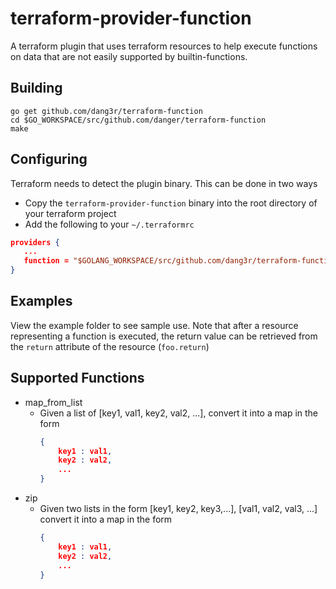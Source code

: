 terraform-provider-function
=======================

A terraform plugin that uses terraform resources to help execute functions on data that are not easily supported by builtin-functions.

## Building
    go get github.com/dang3r/terraform-function
    cd $GO_WORKSPACE/src/github.com/danger/terraform-function
    make 


## Configuring
Terraform needs to detect the plugin binary. This can be done in two ways
 * Copy the ```terraform-provider-function``` binary into the root directory of your terraform project
 * Add the following to your ```~/.terraformrc```
 ```json
providers {
    ...
    function = "$GOLANG_WORKSPACE/src/github.com/dang3r/terraform-function/terraform-provider-function"
}
```
## Examples
View the example folder to see sample use. Note that after a resource representing a function is executed, the return value can be retrieved from the `return` attribute of the resource (`foo.return`)

## Supported Functions
* map_from_list
  * Given a list of [key1, val1, key2, val2, ...], convert it into a map in the form 
    ```json
    {  
        key1 : val1,
        key2 : val2,
        ...
    }
    ```
* zip
  *  Given two lists in the form [key1, key2, key3,...], [val1, val2, val3, ...] convert it into a map in the form
        ```json
        {  
            key1 : val1,
            key2 : val2,
            ...
        }
        ```